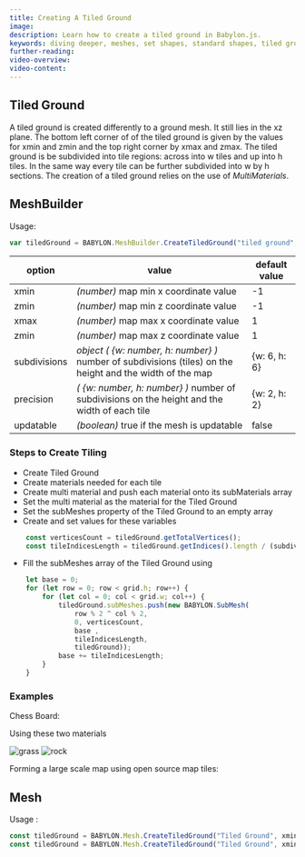 ```yaml
---
title: Creating A Tiled Ground
image: 
description: Learn how to create a tiled ground in Babylon.js.
keywords: diving deeper, meshes, set shapes, standard shapes, tiled ground
further-reading:
video-overview:
video-content:
---
```


## Tiled Ground
A tiled ground is created differently to a ground mesh. It still lies in the xz plane. The bottom left corner of of the tiled ground is given by the values for xmin and zmin and the top right corner by xmax and zmax. The tiled ground is be subdivided into tile regions: across into w tiles and up into h tiles. In the same way every tile can be further subdivided into w by h sections. The creation of a tiled ground relies on the use of *MultiMaterials*.

## MeshBuilder
Usage:
```javascript
var tiledGround = BABYLON.MeshBuilder.CreateTiledGround("tiled ground", options, scene);
```

option|value|default value
--------|-----|-------------
xmin|_(number)_ map min x coordinate value|-1
zmin|_(number)_ map min z coordinate value|-1
xmax|_(number)_ map max x coordinate value|1
zmin|_(number)_ map max z coordinate value|1
subdivisions|_object_ _( {w: number, h: number} )_ number of subdivisions (tiles) on the height and the width of the map|{w: 6, h: 6}
precision|_( {w: number, h: number} )_ number of subdivisions on the height and the width of each tile|{w: 2, h: 2}
updatable|_(boolean)_ true if the mesh is updatable|false

### Steps to Create Tiling

* Create Tiled Ground
* Create materials needed for each tile
* Create multi material and push each material onto its subMaterials array
* Set the multi material as the material for the Tiled Ground
* Set the subMeshes property of the Tiled Ground to an empty array
* Create and set values for these variables
```javascript
    const verticesCount = tiledGround.getTotalVertices();
    const tileIndicesLength = tiledGround.getIndices().length / (subdivisions.w * subdivisions.h);
```
* Fill the subMeshes array of the Tiled Ground using
```javascript
    let base = 0;
    for (let row = 0; row < grid.h; row++) {
        for (let col = 0; col < grid.w; col++) {
            tiledGround.subMeshes.push(new BABYLON.SubMesh(
                row % 2 ^ col % 2, 
                0, verticesCount, 
                base , 
                tileIndicesLength, 
                tiledGround));
            base += tileIndicesLength;
        }
    }
```

### Examples

Chess Board: <Playground id="#8VDULN" title="Create a Chess Board" description="Simple example of creating a chess board."/>

Using these two materials

![grass](/img/how_to/Materials/grass.png) ![rock](/img/how_to/Materials/rock.png)  

<Playground id="#8VDULN#1" title="Create a Chess Board With Grass And Rock" description="Simple example of creating a chess board with grass and rock textures."/>

Forming a large scale map using open source map tiles: <Playground id="#1XBLWB#6" title="Create a Large Scale Map" description="Simple example of creating a large scale map using open source map tiles."/>

## Mesh
Usage :
```javascript
const tiledGround = BABYLON.Mesh.CreateTiledGround("Tiled Ground", xmin, zmin, xmax, zmax, subdivisions, precision, scene);
const tiledGround = BABYLON.Mesh.CreateTiledGround("Tiled Ground", xmin, zmin, xmax, zmax, subdivisions, precision, scene, updatable); //one optional parameter after scene
```